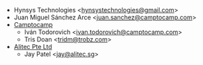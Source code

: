 - Hynsys Technologies \<<hynsystechnologies@gmail.com>\>
- Juan Miguel Sánchez Arce \<<juan.sanchez@camptocamp.com>\>
- [Camptocamp](https://www.camptocamp.com)
  - Iván Todorovich \<<ivan.todorovich@camptocamp.com>\>
  - Tris Doan \<<tridm@trobz.com>\>
- [Alitec Pte Ltd](http://www.alitec.sg)
  - Jay Patel \<<jay@alitec.sg>\>
